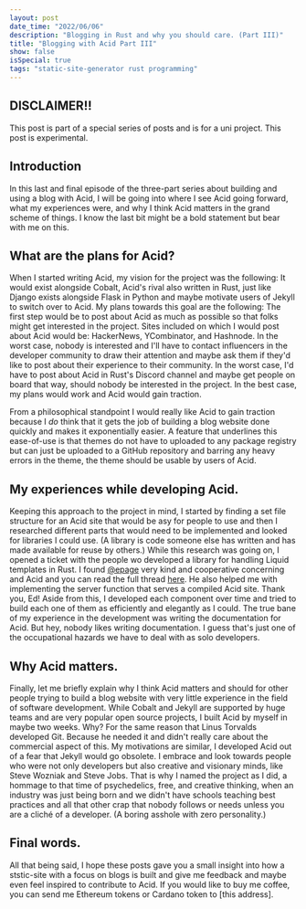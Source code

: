 ```yaml
---
layout: post
date_time: "2022/06/06"
description: "Blogging in Rust and why you should care. (Part III)"
title: "Blogging with Acid Part III"
show: false
isSpecial: true
tags: "static-site-generator rust programming"
---
```


## DISCLAIMER!!

This post is part of a special series of posts and is for a uni project. This post is experimental.

## Introduction

In this last and final episode of the three-part series about building and using a blog with Acid, I will be going into where I see Acid going forward, what my experiences were, and why I think Acid matters in the grand scheme of things. I know the last bit might be a bold statement but bear with me on this.

## What are the plans for Acid?

When I started writing Acid, my vision for the project was the following: It would exist alongside Cobalt, Acid's rival also written in Rust, just like Django exists alongside Flask in Python and maybe motivate users of Jekyll to switch over to Acid. My plans towards this goal are the following: The first step would be to post about Acid as much as possible so that folks might get interested in the project. Sites included on which I would post about Acid would be: HackerNews, YCombinator, and Hashnode. In the worst case, nobody is interested and I'll have to contact influencers in the developer community to draw their attention and maybe ask them if they'd like to post about their experience to their community. In the worst case, I'd have to post about Acid in Rust's Discord channel and maybe get people on board that way, should nobody be interested in the project. In the best case, my plans would work and Acid would gain traction.

From a philosophical standpoint I would really like Acid to gain traction because I *do* think that it gets the job of building a blog website done quickly and makes it exponentially easier. A feature that underlines this ease-of-use is that themes do not have to uploaded to any package registry but can just be uploaded to a GitHub repository and barring any heavy errors in the theme, the theme should be usable by users of Acid.

## My experiences while developing Acid.

Keeping this approach to the project in mind, I started by finding a set file structure for an Acid site that would be asy for people to use and then I researched different parts that would need to be implemented and looked for libraries I could use. (A library is code someone else has written and has made available for reuse by others.) While this research was going on, I opened a ticket with the people wo developed a library for handling Liquid templates in Rust. I found [@epage](https://github.com/epage) very kind and cooperative concerning and Acid and you can read the full thread [here](https://github.com/cobalt-org/liquid-rust/issues/456). He also helped me with implementing the server function that serves a compiled Acid site. Thank you, Ed! Aside from this, I developed each component over time and tried to build each one of them as efficiently and elegantly as I could. The true bane of my experience in the development was writing the documentation for Acid. But hey, nobody likes writing documentation. I guess that's just one of the occupational hazards we have to deal with as solo developers.

## Why Acid matters.

Finally, let me briefly explain why I think Acid matters and should for other people trying to build a blog website with very little experience in the field of software development. While Cobalt and Jekyll are supported by huge teams and are very popular open source projects, I built Acid by myself in maybe two weeks. Why? For the same reason that Linus Torvalds developed Git. Because he needed it and didn't really care about the commercial aspect of this. My motivations are similar, I developed Acid out of a fear that Jekyll would go obsolete. I embrace and look towards people who were not only developers but also creative and visionary minds, like Steve Wozniak and Steve Jobs. That is why I named the project as I did, a hommage to that time of psychedelics, free, and creative thinking, when an industry was just being born and we didn't have schools teaching best practices and all that other crap that nobody follows or needs unless you are a cliché of a developer. (A boring asshole with zero personality.)

## Final words.

All that being said, I hope these posts gave you a small insight into how a ststic-site with a focus on blogs is built and give me feedback and maybe even feel inspired to contribute to Acid. If you would like to buy me coffee, you can send me Ethereum tokens or Cardano token to [this address].
